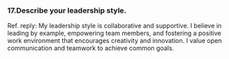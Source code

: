 ### 17.Describe your leadership style.
Ref. reply: My leadership style is collaborative and supportive. I believe in leading by example, empowering team members, and fostering a positive work environment that encourages creativity and innovation. I value open communication and teamwork to achieve common goals.
